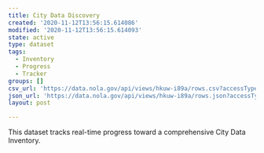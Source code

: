 ```yaml
---
title: City Data Discovery
created: '2020-11-12T13:56:15.614086'
modified: '2020-11-12T13:56:15.614093'
state: active
type: dataset
tags:
  - Inventory
  - Progress
  - Tracker
groups: []
csv_url: 'https://data.nola.gov/api/views/hkuw-i89a/rows.csv?accessType=DOWNLOAD'
json_url: 'https://data.nola.gov/api/views/hkuw-i89a/rows.json?accessType=DOWNLOAD'
layout: post

---
```

This dataset tracks real-time progress toward a comprehensive City Data Inventory.
